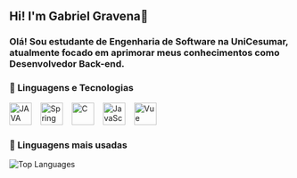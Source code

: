 ## Hi! I'm Gabriel Gravena👋

### Olá! Sou estudante de Engenharia de Software na UniCesumar, atualmente focado em aprimorar meus conhecimentos como Desenvolvedor Back-end.

### 🤖 Linguagens e Tecnologias

<img 
    text-align: left
    alt="JAVA"
    title="JAVA"
    width="40px"
    style="padding-right:12px;"
    src="https://cdn.jsdelivr.net/gh/devicons/devicon@latest/icons/java/java-original.svg" 
/>
<img 
    text-align: left
    alt="Spring"
    title="Spring"
    width="40px"
    style="padding-right:12px;"
    src="https://cdn.jsdelivr.net/gh/devicons/devicon@latest/icons/spring/spring-original.svg" 
/>
<img 
    text-align: left 
    alt="C"
    title="C"
    width="40px"
    style="padding-right:12px;"
    src="https://cdn.jsdelivr.net/gh/devicons/devicon@latest/icons/c/c-original.svg" 
/>
<img 
    text-align="left" 
    alt="JavaScript" 
    title="JavaScript" 
    width="40px" 
    style="padding-right:12px;" 
    src="https://cdn.jsdelivr.net/gh/devicons/devicon@latest/icons/javascript/javascript-original.svg" 
/>
<img 
    text-align="left" 
    alt="Vue" 
    title="Vue" 
    width="40px" 
    style="padding-right:12px;" 
    src="https://cdn.jsdelivr.net/gh/devicons/devicon@latest/icons/vuejs/vuejs-original.svg" 
/>

### 🚀 Linguagens mais usadas


<img src="https://github-readme-stats.vercel.app/api/top-langs/?username=Gabriel-Gravena&layout=compact&langs_count=10&title_color=ff6347&text_color=ffffff&bg_color=2e2e2e" alt="Top Languages"/>

